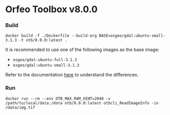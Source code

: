 # Orfeo Toolbox v8.0.0

### Build

```console
docker build -f ./Dockerfile --build-arg BASE=osgeo/gdal:ubuntu-small-3.1.3 -t otb/8.0.0:latest .
```
It is recommended to use one of the following images as the base image:
- `osgeo/gdal:ubuntu-full-3.1.3`
- `osgeo/gdal:ubuntu-small-3.1.3`

Refer to the documentation [here](https://github.com/OSGeo/gdal/tree/master/docker) to understand the differences.


### Run

```console
docker run --rm --env OTB_MAX_RAM_HINT=2048 -v /path/to/local/data:/data otb/8.0.0:latest otbcli_ReadImageInfo -in /data/img.tif
```